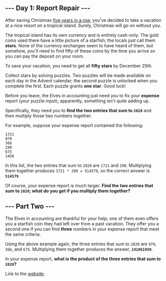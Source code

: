 ## --- Day 1: Report Repair ---

After saving Christmas [five years in a row](https://adventofcode.com/events), 
you've decided to take a vacation at a nice resort on a tropical island. 
Surely, Christmas will go on without you.

The tropical island has its own currency and is entirely cash-only. 
The gold coins used there have a little picture of a starfish; the locals 
just call them **stars**. None of the currency exchanges seem to have heard of 
them, but somehow, you'll need to find fifty of these coins by the time you 
arrive so you can pay the deposit on your room.

To save your vacation, you need to get all **fifty stars** by December 25th.

Collect stars by solving puzzles. Two puzzles will be made available on each 
day in the Advent calendar; the second puzzle is unlocked when you complete the 
first. Each puzzle grants **one star**. Good luck!

Before you leave, the Elves in accounting just need you to fix your **expense** report 
(your puzzle input); apparently, something isn't quite adding up.

Specifically, they need you to **find the two entries that sum to `2020`** and then 
multiply those two numbers together.

For example, suppose your expense report contained the following:
```
1721
979
366
299
675
1456
```
In this list, the two entries that sum to `2020` are `1721` and `299`. Multiplying them 
together produces `1721 * 299 = 514579`, so the correct answer is **`514579`**.

Of course, your expense report is much larger. **Find the two entries that sum to `2020`; 
what do you get if you multiply them together?**

## --- Part Two ---
The Elves in accounting are thankful for your help; one of them even offers you a starfish 
coin they had left over from a past vacation. They offer you a second one if you can find 
**three** numbers in your expense report that meet the same criteria.

Using the above example again, the three entries that sum to `2020` are `979`, `366`, and `675`. 
Multiplying them together produces the answer, **`241861950`**.

In your expense report, **what is the product of the three entries that sum to `2020`?**

Link to the [website](https://adventofcode.com/2020/day/1).